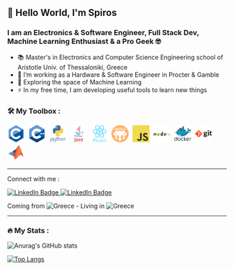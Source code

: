 ## 👋 Hello World, I'm Spiros


### I am an Electronics & Software Engineer, Full Stack Dev, Machine Learning Enthusiast & a Pro Geek :nerd_face:

- :books: Master's in Electronics and Computer Science Engineering school of Aristotle Univ. of Thessaloniki, Greece
- :telescope: I’m working as a Hardware & Software Engineer in Procter & Gamble
- :seedling: Exploring the space of Machine Learning
- :zap: In my free time, I am developing useful tools to learn new things

### :hammer_and_wrench: My Toolbox :
<div>
  <img src="https://github.com/devicons/devicon/blob/master/icons/c/c-original.svg" title="C" alt="C" width="40" height="40"/>&nbsp;
  <img src="https://github.com/devicons/devicon/blob/master/icons/cplusplus/cplusplus-original.svg" title="C++" alt="C++" width="40" height="40"/>&nbsp;
  <img src="https://github.com/devicons/devicon/blob/master/icons/python/python-original-wordmark.svg" title="Python" alt="Python" width="40" height="40"/>&nbsp;
  <img src="https://github.com/devicons/devicon/blob/master/icons/java/java-original-wordmark.svg" title="Java" alt="Java" width="40" height="40"/>&nbsp;
  <img src="https://github.com/devicons/devicon/blob/master/icons/react/react-original-wordmark.svg" title="React" alt="React" width="40" height="40"/>&nbsp;
  <img src="https://github.com/devicons/devicon/blob/master/icons/grails/grails-original.svg" title="Grails" alt="Grails" width="40" height="40"/>&nbsp;
  <img src="https://github.com/devicons/devicon/blob/master/icons/javascript/javascript-original.svg" title="JavaScript" alt="JavaScript" width="40" height="40"/>&nbsp;
  <img src="https://github.com/devicons/devicon/blob/master/icons/nodejs/nodejs-original-wordmark.svg" title="NodeJS" alt="NodeJS" width="40" height="40"/>&nbsp;
  <img src="https://github.com/devicons/devicon/blob/master/icons/docker/docker-original-wordmark.svg" title="Docker" alt="Docker" width="40" height="40"/>&nbsp;
  <img src="https://github.com/devicons/devicon/blob/master/icons/git/git-original-wordmark.svg" title="Git" **alt="Git" width="40" height="40"/>&nbsp;
  <img src="https://github.com/devicons/devicon/blob/master/icons/matlab/matlab-original.svg" title="Matlab" alt="Matlab" width="40" height="40"/>&nbsp;  
</div>

---
Connect with me :
<div id="badges">
  <a href="https://www.linkedin.com/in/spiros-bontomitsidis/">
    <img src="https://img.shields.io/badge/LinkedIn-blue?style=for-the-badge&logo=linkedin&logoColor=white" alt="LinkedIn Badge"/>
  </a>
  <a href="mailto:spirosbond@hotmail.com">
    <img src="https://img.shields.io/badge/Gmail-D14836?style=for-the-badge&logo=gmail&logoColor=white" alt="LinkedIn Badge"/>
  </a>
<!--   <a href="your-youtube-URL">
    <img src="https://img.shields.io/badge/YouTube-red?style=for-the-badge&logo=youtube&logoColor=white" alt="Youtube Badge"/>
  </a>
  <a href="your-twitter-URL">
    <img src="https://img.shields.io/badge/Twitter-blue?style=for-the-badge&logo=twitter&logoColor=white" alt="Twitter Badge"/>
  </a> -->
</div>


Coming from <img src="https://cdn-icons-png.flaticon.com/512/323/323302.png" title="Greece" alt="Greece" width="20"/> - 
Living in <img src="https://cdn-icons-png.flaticon.com/512/197/197583.png" title="Greece" alt="Greece" width="20"/>

---

### :fire: My Stats :
<!-- [![GitHub Streak](http://github-readme-streak-stats.herokuapp.com?user=spirosbond&theme=dracula)](https://git.io/streak-stats) -->

![Anurag's GitHub stats](https://github-readme-stats.vercel.app/api?username=spirosbond&show_icons=true&theme=dracula)

[![Top Langs](https://github-readme-stats.vercel.app/api/top-langs/?username=spirosbond&layout=compact&theme=dracula)](https://github.com/anuraghazra/github-readme-stats)

<!--
**spirosbond/spirosbond** is a ✨ _special_ ✨ repository because its `README.md` (this file) appears on your GitHub profile.

Here are some ideas to get you started:

- 🔭 I’m currently working on ...
- 🌱 I’m currently learning ...
- 👯 I’m looking to collaborate on ...
- 🤔 I’m looking for help with ...
- 💬 Ask me about ...
- 📫 How to reach me: ...
- 😄 Pronouns: ...
- ⚡ Fun fact: ...
-->
